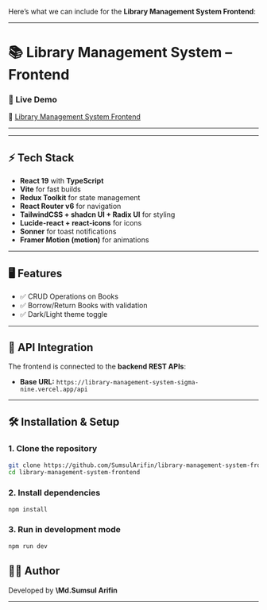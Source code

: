 
Here’s what we can include for the **Library Management System Frontend**:

---

# 📚 Library Management System – Frontend

### 🚀 Live Demo

🔗 [Library Management System Frontend](https://library-management-system-frontend-azure-beta.vercel.app/)

---

---

## ⚡ Tech Stack

* **React 19** with **TypeScript**
* **Vite** for fast builds
* **Redux Toolkit** for state management
* **React Router v6** for navigation
* **TailwindCSS + shadcn UI + Radix UI** for styling
* **Lucide-react + react-icons** for icons
* **Sonner** for toast notifications
* **Framer Motion (motion)** for animations

---

## 🖥️ Features
* ✅ CRUD Operations on Books 
* ✅ Borrow/Return Books with validation
* ✅ Dark/Light theme toggle

---

## 🔌 API Integration

The frontend is connected to the **backend REST APIs**:

* **Base URL:** `https://library-management-system-sigma-nine.vercel.app/api`


---

## 🛠️ Installation & Setup

### 1. Clone the repository

```bash
git clone https://github.com/SumsulArifin/library-management-system-frontend.git
cd library-management-system-frontend
```

### 2. Install dependencies

```bash
npm install
```

### 3. Run in development mode

```bash
npm run dev
```
## 👨‍💻 Author

Developed by **\Md.Sumsul Arifin**

---
